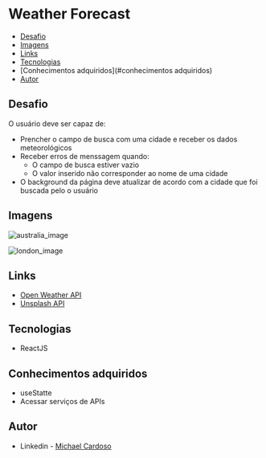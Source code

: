 # Weather Forecast

- [Desafio](#desafio)
- [Imagens](#imagens)
- [Links](#links)
- [Tecnologias](#tecnologias)
- [Conhecimentos adquiridos](#conhecimentos adquiridos)
- [Autor](#autor)

## Desafio

O usuário deve ser capaz de:

- Prencher o campo de busca com uma cidade e receber os dados meteorológicos 
- Receber erros de menssagem quando:
  - O campo de busca estiver vazio
  - O valor inserido não corresponder ao nome de uma cidade
- O background da página deve atualizar de acordo com a cidade que foi buscada pelo o usuário

## Imagens

![australia_image](https://user-images.githubusercontent.com/61437530/192550684-79dcc92e-1b7c-4334-be8a-90cb4f1a568c.png)

![london_image](https://user-images.githubusercontent.com/61437530/192550890-2a2344c2-12f9-46a9-8190-f0b084f7d41c.png)

## Links

- [Open Weather API](https://openweathermap.org/api)
- [Unsplash API](https://unsplash.com/developers)

## Tecnologias

- ReactJS

## Conhecimentos adquiridos

- useStatte
- Acessar serviços de APIs

## Autor

- Linkedin - [Michael Cardoso](https://www.linkedin.com/in/michael-cardoso-573261206/)

